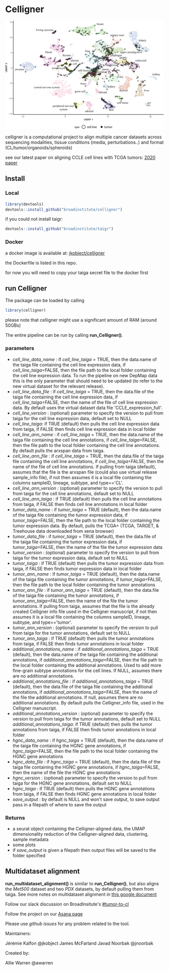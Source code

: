 # Celligner

![](docs/typical_celligner.webp)

celligner is a computational project to align multiple cancer datasets across sequencing modalities, tissue conditions (media, perturbations..) and format (CL/tumor/organoids/spheroids)

see our latest paper on aligning CCLE cell lines with TCGA tumors:
[2020 paper](https://www.nature.com/articles/s41467-020-20294-x)


## Install

### Local

``` r
library(devtools)
devtools::install_github("broadinstitute/celligner")
```

if you could not install taigr:
```r
devtools::install_github("broadinstitute/taigr")
```

### Docker

a docker image is available at: [jkobject/celligner](https://hub.docker.com/r/jkobject/celligner)

the Dockerfile is listed in this repo.

for now you will need to copy your taiga secret file to the docker first

## run Celligner

The package can be loaded by calling
``` r
library(celligner)
```

please note that celligner might use a significant amount of RAM (around 50GBs)

The entire pipeline can be run by calling **run_Celligner()**.

### parameters
  - *cell_line_data_name* : if *cell_line_taiga* = TRUE, then the data.name of the taiga file containing the cell line expression data, 
  if *cell_line_taiga*=FALSE, then the file path to the local folder containing the cell line expression data. To run the pipeline on
  new DepMap data this is the only parameter that should need to be updated (to refer to the new virtual dataset for the relevant release).
  - *cell_line_data_file* : if *cell_line_taiga* = TRUE, then the data.file of the taiga file containing the cell line expression data,
  if *cell_line_taiga*=FALSE, then the name of the file of cell line expression data. By default uses the virtual dataset data file 'CCLE_expression_full'.
  - *cell_line_version* : (optional) parameter to specify the version to pull from taiga for the cell line expression data, default set to NULL
  - *cell_line_taiga*: if TRUE (default) then pulls the cell line expression data from taiga, if FALSE then finds cell line expression data in local folder
  - *cell_line_ann_name* : if *cell_line_taiga* = TRUE, then the data.name of the taiga file containing the cell line annotations,
  if *cell_line_taiga*=FALSE, then the file path to the local folder containing the cell line annotations. By default pulls the arxspan data from taiga.
  - *cell_line_ann_file* : if *cell_line_taiga* = TRUE, then the data.file of the taiga file containing the cell line annotations,
  if *cell_line_taiga*=FALSE, then the name of the file of cell line annotations. If pulling from taiga (default), assumes that the file is the arxspan
  file (could also use virtual release sample_info file), if not then assumes it is a local file containing the columns sampleID, lineage, subtype, and type=='CL'.
  - *cell_line_ann_version* : (optional) parameter to specify the version to pull from taiga for the cell line annotations, default set to NULL
  - *cell_line_ann_taiga* : if TRUE (default) then pulls the cell line annotations from taiga, if FALSE then finds cell line annotations in local folder
  - *tumor_data_name* : if *tumor_taiga* = TRUE (default), then the data.name of the taiga file containing the tumor expression data,
  if *tumor_taiga*=FALSE, then the file path to the local folder containing the tumor expression data. By default, pulls the TCGA+ (TCGA, TARGET, & Treehouse data 
  downloaded from xena browser)
  - *tumor_data_file* : if *tumor_taiga* = TRUE (default), then the data.file of the taiga file containing the tumor expression data,
  if *tumor_taiga*=FALSE, then the name of the file the tumor expression data
  - *tumor_version* : (optional) parameter to specify the version to pull from taiga for the tumor expression data, default set to NULL
  - *tumor_taiga* : if TRUE (default) then pulls the tumor expression data from taiga, if FALSE then finds tumor expression data in local folder
  - *tumor_ann_name* : if *tumor_taiga* = TRUE (default), then the data.name of the taiga file containing the tumor annotations,
  if *tumor_taiga*=FALSE, then the file path to the local folder containing the tumor annotations
  - *tumor_ann_file* : if *tumor_ann_taiga* = TRUE (default), then the data.file of the taiga file containing the tumor annotations,
  if *tumor_ann_taiga*=FALSE, then the name of the file the tumor annotations. If pulling from taiga, assumes that the file is the already 
  created Celligner info file used in the Celligner manuscript, if not then assumes it is a local file containing the columns 
  sampleID, lineage, subtype, and type=='tumor'.
  - *tumor_ann_version* : (optional) parameter to specify the version to pull from taiga for the tumor annotations, default set to NULL
  - *tumor_ann_taiga* : if TRUE (default) then pulls the tumor annotations from taiga, if FALSE then finds tumor annotations in local folder
  - *additional_annotations_name* : if *additional_annotations_taiga* = TRUE (default), then the data.name of the taiga file containing the additional annotations,
  if *additional_annotations_taiga*=FALSE, then the file path to the local folder containing the additional annotations. Used to add more fine-grain subtype annotations
  for the cell lines. If NULL, assumes there are no additional annotations. 
  - *additional_annotations_file* : if *additional_annotations_taiga* = TRUE (default), then the data.file of the taiga file containing the additional annotations,
  if *additional_annotations_taiga*=FALSE, then the name of the file the additional annotations. If null, assumes there are
  no additional annotations. By default pulls the Celligner_info file, used in the Celligner manuscript.
  - *additional_annotations_version* : (optional) parameter to specify the version to pull from taiga for the tumor annotations, default set to NULL
  *additional_annotations_taiga*: if TRUE (default) then pulls the tumor annotations from taiga, if FALSE then finds tumor annotations in local folder
  - *hgnc_data_name* : if *hgnc_taiga* = TRUE (default), then the data.name of the taiga file containing the HGNC gene annotations,
  if *hgnc_taiga*=FALSE, then the file path to the local folder containing the HGNC gene annotations
  - *hgnc_data_file* : if *hgnc_taiga* = TRUE (default), then the data.file of the taiga file containing the HGNC gene annotations,
  if *hgnc_taiga*=FALSE, then the name of the file the HGNC gne annotations
  - *hgnc_version* : (optional) parameter to specify the version to pull from taiga for the HGNC gene annotations, default set to NULL
  - *hgnc_taiga* : if TRUE (default) then pulls the HGNC gene annotations from taiga, if FALSE then finds HGNC gene annotations in local folder
  - *save_output* : by default is NULL and won't save output, to save output pass in a filepath of where to save the output

### Returns
  - a seurat object containing the Celligner-aligned data, the UMAP dimensionality reduction of the Celligner-aligned data, clustering, sample metadata
  - some plots
  - if *save_output* is given a filepath then output files will be saved to the folder specified
  
## Multidataset alignment

**run_multidataset_alignment()** is similar to **run_Celligner()**, but also aligns the _Met500_ dataset and two _PDX_ datasets, by default pulling them from taiga. See more notes on multidataset alignment in [this google document](https://docs.google.com/document/d/11FvwosKXieYT0sRuyOkjCG1ZiyxYDQohx5-dyrY6LVg) 

Follow our slack discussion on BroadInsitute's [#tumor-to-cl](#)

Follow the project on our [Asana page](https://app.asana.com/0/482696339531494/list)

Please use _github issues_ for any problem related to the tool.

Maintainers:

Jérémie Kalfon @jkobject
James McFarland
Javad Noorbak @jnoorbak

Created by: 

Allie Warren @awarren

